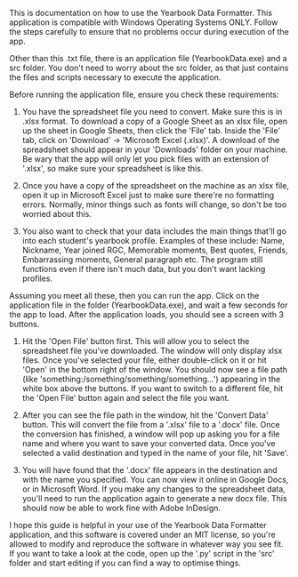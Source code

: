 This is documentation on how to use the Yearbook Data Formatter. This application is compatible with Windows Operating Systems ONLY. 
Follow the steps carefully to ensure that no problems occur during execution of the app. 

Other than this .txt file, there is an application file (YearbookData.exe) and a src folder. You don't need to worry about the src folder, as that just contains the files and scripts necessary to execute the application. 


Before running the application file, ensure you check these requirements:

1) You have the spreadsheet file you need to convert. Make sure this is in .xlsx format. To download a copy of a Google Sheet as an xlsx file, open up the sheet in Google Sheets, then click the 'File' tab. Inside the 'File' tab, click on 'Download' -> 'Microsoft Excel (.xlsx)'. A download of the spreadsheet should appear in your 'Downloads' folder on your machine. Be wary that the app will only let you pick files with an extension of  '.xlsx', so make sure your spreadsheet is like this.

2) Once you have a copy of the spreadsheet on the machine as an xlsx file, open it up in Microsoft Excel just to make sure there're no formatting errors. Normally, minor things such as fonts will change, so don't be too worried about this.

3) You also want to check that your data includes the main things that'll go into each student's yearbook profile. Examples of these include: Name, Nickname, Year joined RGC, Memorable moments, Best quotes, Friends, Embarrassing moments, General paragraph etc. The program still functions even if there isn't much data, but you don't want lacking profiles. 


Assuming you meet all these, then you can run the app. Click on the application file in the folder (YearbookData.exe), and wait a few seconds for the app to load. After the application loads, you should see a screen with 3 buttons. 

1) Hit the 'Open File' button first. This will allow you to select the spreadsheet file you've downloaded. The window will only display xlsx files. Once you've selected your file, either double-click on it or hit 'Open' in the bottom right of the window. You should now see a file path (like 'something:/something/something/something...') appearing in the white box above the buttons. If you want to switch to a different file, hit the 'Open File' button again and select the file you want. 

2) After you can see the file path in the window, hit the 'Convert Data' button. This will convert the file from a '.xlsx' file to a '.docx' file. Once the conversion has finished, a window will pop up asking you for a file name and where you want to save your converted data. Once you've selected a valid destination and typed in the name of your file, hit 'Save'.

3) You will have found that the '.docx' file appears in the destination and with the name you specified. You can now view it online in Google Docs, or in Microsoft Word. If you make any changes to the spreadsheet data, you'll need to run the application again to generate a new docx file. This should now be able to work fine with Adobe InDesign.


I hope this guide is helpful in your use of the Yearbook Data Formatter application, and this software is covered under an MIT license, so you're allowed to modify and reproduce the software in whatever way you see fit. If you want to take a look at the code, open up the '.py' script in the 'src' folder and start editing if you can find a way to optimise things. 
